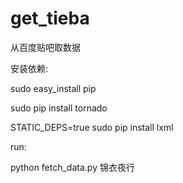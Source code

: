 get_tieba
=========

从百度贴吧取数据

安装依赖:


sudo easy_install pip

sudo pip install tornado

STATIC_DEPS=true sudo pip install lxml


run:

python fetch_data.py 锦衣夜行
